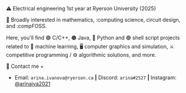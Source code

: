 ⚠️ Electrical engineering 1st year at Ryerson University (2025)

📝 Broadly interested in mathematics, :computing science, circuit design, and :compFOSS.

Here, you'll find 🟣 C/C++, 🟤 Java, 🔵 Python and 🟢 shell script projects related to 🤖 machine learning, 🖥️ computer graphics and simulation, ⚔️ competitive programming / ⚙️ algorithmic solutions, and more.

🤝 Contact me
+ 
+ Email: `arina.ivanova@ryerson.ca` **|** Discord: `arina#2527` **|** Instagram: [@arinaiva2021](https://www.instagram.com/arinaiva2021/)
